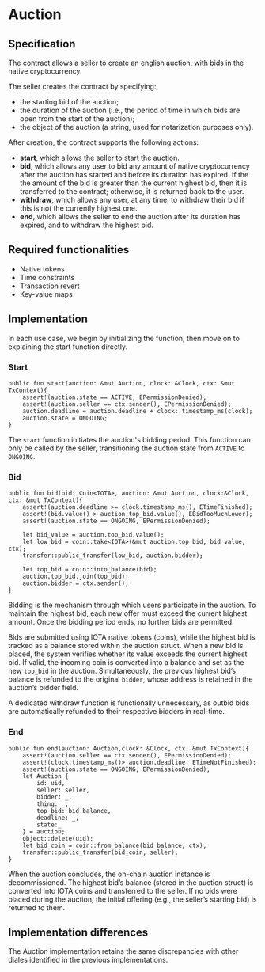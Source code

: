 # Auction

## Specification

The contract allows a seller to create an english auction, with bids in the native cryptocurrency.

The seller creates the contract by specifying:
- the starting bid of the auction;
- the duration of the auction (i.e., the period of time in which bids are open from the start of the auction);
- the object of the auction (a string, used for notarization purposes only).

After creation, the contract supports the following actions:
- **start**, which allows the seller to start the auction. 
- **bid**, which allows any user to bid any amount of native cryptocurrency after the auction has started and before its duration has expired. If the the amount of the bid is greater than the current highest bid, then it is transferred to the contract; otherwise, it is returned back to the user.
- **withdraw**, which allows any user, at any time, to withdraw their bid if this is not the currently highest one.
- **end**, which allows the seller to end the auction after its duration has expired, and to withdraw the highest bid.

## Required functionalities

- Native tokens
- Time constraints
- Transaction revert
- Key-value maps

## Implementation

In each use case, we begin by initializing the function, then move on to explaining the start function directly.

### Start

```move
public fun start(auction: &mut Auction, clock: &Clock, ctx: &mut TxContext){
    assert!(auction.state == ACTIVE, EPermissionDenied);
    assert!(auction.seller == ctx.sender(), EPermissionDenied);
    auction.deadline = auction.deadline + clock::timestamp_ms(clock);
    auction.state = ONGOING;
}
```
The `start` function initiates the auction's bidding period. This function can only be called by the seller, transitioning the auction state from `ACTIVE` to `ONGOING`.

### Bid

```move
public fun bid(bid: Coin<IOTA>, auction: &mut Auction, clock:&Clock, ctx: &mut TxContext){
    assert!(auction.deadline >= clock.timestamp_ms(), ETimeFinished);
    assert!(bid.value() > auction.top_bid.value(), EBidTooMuchLower);
    assert!(auction.state == ONGOING, EPermissionDenied);

    let bid_value = auction.top_bid.value();
    let low_bid = coin::take<IOTA>(&mut auction.top_bid, bid_value, ctx);
    transfer::public_transfer(low_bid, auction.bidder);

    let top_bid = coin::into_balance(bid);
    auction.top_bid.join(top_bid);
    auction.bidder = ctx.sender();
}
```

Bidding is the mechanism through which users participate in the auction. To maintain the highest bid, each new offer must exceed the current highest amount. Once the bidding period ends, no further bids are permitted.

Bids are submitted using IOTA native tokens (coins), while the highest bid is tracked as a balance stored within the auction struct. When a new bid is placed, the system verifies whether its value exceeds the current highest bid. If valid, the incoming coin is converted into a balance and set as the new `top_bid` in the auction. Simultaneously, the previous highest bid’s balance is refunded to the original `bidder`, whose address is retained in the auction’s bidder field.

A dedicated withdraw function is functionally unnecessary, as outbid bids are automatically refunded to their respective bidders in real-time.

### End

```move
public fun end(auction: Auction,clock: &Clock, ctx: &mut TxContext){
    assert!(auction.seller == ctx.sender(), EPermissionDenied);
    assert!(clock.timestamp_ms()> auction.deadline, ETimeNotFinished);
    assert!(auction.state == ONGOING, EPermissionDenied);
    let Auction {
        id: uid,
        seller: seller,
        bidder: _,
        thing: _,
        top_bid: bid_balance,
        deadline: _,
        state:_ 
    } = auction;
    object::delete(uid);
    let bid_coin = coin::from_balance(bid_balance, ctx);
    transfer::public_transfer(bid_coin, seller);
}
```

When the auction concludes, the on-chain auction instance is decommissioned. The highest bid’s balance (stored in the auction struct) is converted into IOTA coins and transferred to the seller. If no bids were placed during the auction, the initial offering (e.g., the seller’s starting bid) is returned to them.

## Implementation differences

The Auction implementation retains the same discrepancies with other diales identified in the previous implementations.
